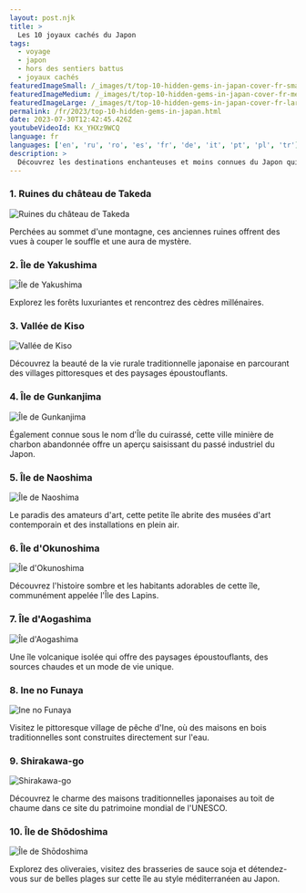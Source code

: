 ```yaml
---
layout: post.njk
title: >
  Les 10 joyaux cachés du Japon
tags:
  - voyage
  - japon
  - hors des sentiers battus
  - joyaux cachés
featuredImageSmall: /_images/t/top-10-hidden-gems-in-japan-cover-fr-small.webp
featuredImageMedium: /_images/t/top-10-hidden-gems-in-japan-cover-fr-medium.webp
featuredImageLarge: /_images/t/top-10-hidden-gems-in-japan-cover-fr-large.webp
permalink: /fr/2023/top-10-hidden-gems-in-japan.html
date: 2023-07-30T12:42:45.426Z
youtubeVideoId: Kx_YHXz9WCQ
language: fr
languages: ['en', 'ru', 'ro', 'es', 'fr', 'de', 'it', 'pt', 'pl', 'tr']
description: >
  Découvrez les destinations enchanteuses et moins connues du Japon qui sortent des sentiers battus. Des villages de montagne isolés aux sources chaudes secrètes, ces joyaux cachés offrent une expérience unique et authentique pour les voyageurs en quête d'aventure et d'immersion culturelle.
---
```


### 1. Ruines du château de Takeda

![Ruines du château de Takeda](/_images/f/ff9d8c58bb7e531cd97b9961f986492c-medium.webp)

Perchées au sommet d'une montagne, ces anciennes ruines offrent des vues à couper le souffle et une aura de mystère.

### 2. Île de Yakushima

![Île de Yakushima](/_images/a/afe6615f51545642e8b1865c6924c623-medium.webp)

Explorez les forêts luxuriantes et rencontrez des cèdres millénaires.

### 3. Vallée de Kiso

![Vallée de Kiso](/_images/2/2389f5ab10e9c6afdca9a6d0161ea01a-medium.webp)

Découvrez la beauté de la vie rurale traditionnelle japonaise en parcourant des villages pittoresques et des paysages époustouflants.

### 4. Île de Gunkanjima

![Île de Gunkanjima](/_images/7/7f221315f73d6afbd692fc02382ed328-medium.webp)

Également connue sous le nom d'Île du cuirassé, cette ville minière de charbon abandonnée offre un aperçu saisissant du passé industriel du Japon.

### 5. Île de Naoshima

![Île de Naoshima](/_images/7/79bc6c54a63f8e1fbf6463640245a32a-medium.webp)

Le paradis des amateurs d'art, cette petite île abrite des musées d'art contemporain et des installations en plein air.

### 6. Île d'Okunoshima

![Île d'Okunoshima](/_images/0/006981013de3e27700f0675387dc0095-medium.webp)

Découvrez l'histoire sombre et les habitants adorables de cette île, communément appelée l'Île des Lapins.

### 7. Île d'Aogashima

![Île d'Aogashima](/_images/7/7eee148f807e612527e7e6a766b8580b-medium.webp)

Une île volcanique isolée qui offre des paysages époustouflants, des sources chaudes et un mode de vie unique.

### 8. Ine no Funaya

![Ine no Funaya](/_images/4/454dc57918d981aecf5da6481c5f2a4c-medium.webp)

Visitez le pittoresque village de pêche d'Ine, où des maisons en bois traditionnelles sont construites directement sur l'eau.

### 9. Shirakawa-go

![Shirakawa-go](/_images/6/61f99d0b643c16c0c1d733601911a7b1-medium.webp)

Découvrez le charme des maisons traditionnelles japonaises au toit de chaume dans ce site du patrimoine mondial de l'UNESCO.

### 10. Île de Shōdoshima

![Île de Shōdoshima](/_images/4/4af4e15cea065e6d14b1b029fb46fe4a-medium.webp)

Explorez des oliveraies, visitez des brasseries de sauce soja et détendez-vous sur de belles plages sur cette île au style méditerranéen au Japon.

